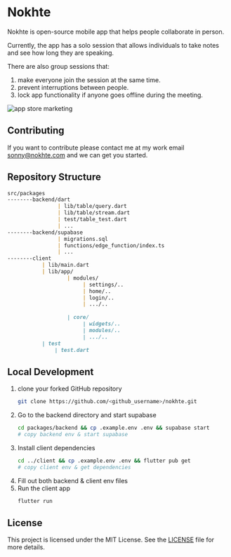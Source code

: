 # Nokhte

Nokhte is open-source mobile app that helps people collaborate in person.

Currently, the app has a solo session that allows individuals to take notes and see how long they are speaking.

There are also group sessions that:
1. make everyone join the session at the same time.
2. prevent interruptions between people.
3. lock app functionality if anyone goes offline during the meeting.

![app store marketing](https://github.com/user-attachments/assets/d7a22683-17f3-4774-baea-42a700932e7a)



## Contributing
If you want to contribute please contact me at my work email sonny@nokhte.com and we can get you started.

## Repository Structure

```markdown
src/packages
--------backend/dart
                | lib/table/query.dart
                | lib/table/stream.dart
                | test/table_test.dart
                | ...
--------backend/supabase
                | migrations.sql
                | functions/edge_function/index.ts
                | ...
--------client
           | lib/main.dart 
           | lib/app/
                   | modules/
                        | settings/..
                        | home/..
                        | login/..
                        | .../..
                    
                   | core/
                        | widgets/..
                        | modules/..
                        | .../..
           | test
               | test.dart

```

## Local Development
1. clone your forked GitHub repository
      ```sh
   git clone https://github.com/<github_username>/nokhte.git
   ```
2. Go to the backend directory and start supabase
      ```sh
   cd packages/backend && cp .example.env .env && supabase start
    # copy backend env & start supabase
   ```
3. Install client dependencies
      ```sh
   cd ../client && cp .example.env .env && flutter pub get
      # copy client env & get dependencies
   ```
4. Fill out both backend & client env files
5. Run the client app
      ```sh
   flutter run
   ```
## License

This project is licensed under the MIT License. See the [LICENSE](LICENSE) file for more details.
